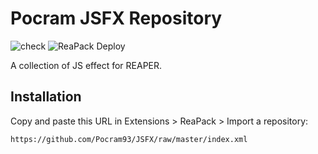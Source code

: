# Pocram JSFX Repository

![check](https://github.com/Pocram93/JSFX/actions/workflows/check.yml/badge.svg) ![ReaPack Deploy](https://github.com/Pocram93/JSFX/actions/workflows/deploy.yml/badge.svg)

A collection of JS effect for REAPER.

## Installation

Copy and paste this URL in Extensions > ReaPack > Import a repository:

```
https://github.com/Pocram93/JSFX/raw/master/index.xml
```
